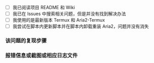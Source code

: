- [ ] 我已阅读项目 README 和 Wiki
- [ ] 我已在 Issues 中搜索相关问题，但是并没有找到解决办法
- [ ] 我使用的是最新版本 Termux 和 Aria2-Termux
- [ ] 我尝试在脚本内更新脚本并在脚本内卸载重装 Aria2，问题并没有消失

### 该问题的复现步骤



### 报错信息或截图或相应日志文件



